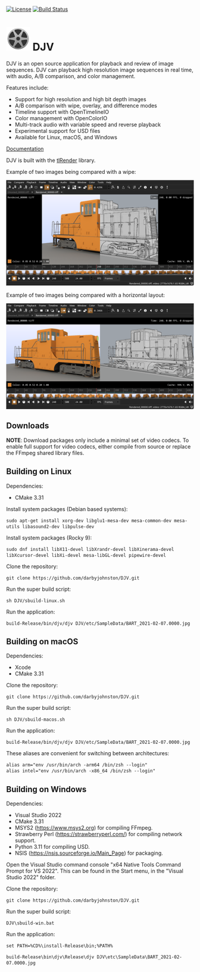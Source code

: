 [![License](https://img.shields.io/badge/License-BSD%203--Clause-blue.svg)](https://opensource.org/licenses/BSD-3-Clause)
[![Build Status](https://github.com/darbyjohnston/DJV/actions/workflows/ci-workflow.yml/badge.svg)](https://github.com/darbyjohnston/DJV/actions/workflows/ci-workflow.yml)

# ![DJV Icon](etc/Icons/DJV_Icon_32.svg) DJV

DJV is an open source application for playback and review of image
sequences. DJV can playback high resolution image sequences in real
time, with audio, A/B comparison, and color management.

Features include:
* Support for high resolution and high bit depth images
* A/B comparison with wipe, overlay, and difference modes
* Timeline support with OpenTimelineIO
* Color management with OpenColorIO
* Multi-track audio with variable speed and reverse playback
* Experimental support for USD files
* Available for Linux, macOS, and Windows

[Documentation](https://darbyjohnston.github.io/DJV/index.html)

DJV is built with the [tlRender](https://github.com/darbyjohnston/tlRender) library.

Example of two images being compared with a wipe:

![Screenshot](etc/Images/djv_screenshot1.png)

Example of two images being compared with a horizontal layout:

![Screenshot](etc/Images/djv_screenshot2.png)


## Downloads

**NOTE**: Download packages only include a minimal set of video codecs. To
enable full support for video codecs, either compile from source or replace
the FFmpeg shared library files.


## Building on Linux

Dependencies:
* CMake 3.31

Install system packages (Debian based systems):
```
sudo apt-get install xorg-dev libglu1-mesa-dev mesa-common-dev mesa-utils libasound2-dev libpulse-dev
```

Install system packages (Rocky 9):
```
sudo dnf install libX11-devel libXrandr-devel libXinerama-devel libXcursor-devel libXi-devel mesa-libGL-devel pipewire-devel
```

Clone the repository:
```
git clone https://github.com/darbyjohnston/DJV.git
```

Run the super build script:
```
sh DJV/sbuild-linux.sh
```

Run the application:
```
build-Release/bin/djv/djv DJV/etc/SampleData/BART_2021-02-07.0000.jpg
```


## Building on macOS

Dependencies:
* Xcode
* CMake 3.31

Clone the repository:
```
git clone https://github.com/darbyjohnston/DJV.git
```

Run the super build script:
```
sh DJV/sbuild-macos.sh
```

Run the application:
```
build-Release/bin/djv/djv DJV/etc/SampleData/BART_2021-02-07.0000.jpg
```

These aliases are convenient for switching between architectures:
```
alias arm="env /usr/bin/arch -arm64 /bin/zsh --login"
alias intel="env /usr/bin/arch -x86_64 /bin/zsh --login"
```


## Building on Windows

Dependencies:
* Visual Studio 2022
* CMake 3.31
* MSYS2 (https://www.msys2.org) for compiling FFmpeg.
* Strawberry Perl (https://strawberryperl.com/) for compiling network support.
* Python 3.11 for compiling USD.
* NSIS (https://nsis.sourceforge.io/Main_Page) for packaging.

Open the Visual Studio command console "x64 Native Tools Command Prompt for VS 2022".
This can be found in the Start menu, in the "Visual Studio 2022" folder.

Clone the repository:
```
git clone https://github.com/darbyjohnston/DJV.git
```

Run the super build script:
```
DJV\sbuild-win.bat
```

Run the application:
```
set PATH=%CD%\install-Release\bin;%PATH%
```
```
build-Release\bin\djv\Release\djv DJV\etc\SampleData\BART_2021-02-07.0000.jpg
```
